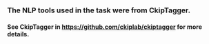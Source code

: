 ### The NLP tools used in the task were from CkipTagger.
#### See CkipTagger in https://github.com/ckiplab/ckiptagger for more details.
